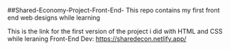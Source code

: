 ##Shared-Economy-Project-Front-End-
This repo contains my first front end web designs while learning

This is the link for the first version of the project i did with HTML and CSS while leraning Front-End Dev:
https://sharedecon.netlify.app/
